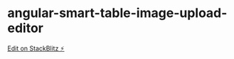 # angular-smart-table-image-upload-editor

[Edit on StackBlitz ⚡️](https://stackblitz.com/edit/angular-smart-table-image-upload-editor)